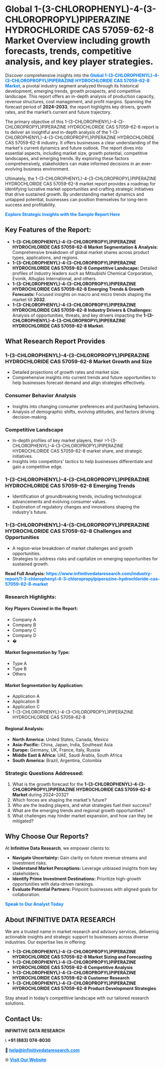 <h1>Global 1-(3-CHLOROPHENYL)-4-(3-CHLOROPROPYL)PIPERAZINE HYDROCHLORIDE CAS 57059-62-8 Market Overview including growth forecasts, trends, competitive analysis, and key player strategies.</h1>
<p>
Discover comprehensive insights into the 
<a href="https://www.infinitivedataresearch.com/industry-report/1-3-chlorophenyl-4-3-chloropropylpiperazine-hydrochloride-cas-57059-62-8-market" rel="dofollow" style="color: #007BFF; text-decoration: none;"><strong>Global 1-(3-CHLOROPHENYL)-4-(3-CHLOROPROPYL)PIPERAZINE HYDROCHLORIDE CAS 57059-62-8 Market</strong></a>, a pivotal industry segment analyzed through its historical development, emerging trends, growth prospects, and competitive landscape. This report offers an in-depth analysis of production capacity, revenue structures, cost management, and profit margins. Spanning the forecast period of <strong>2024–2033</strong>, the report highlights key drivers, growth rates, and the market’s current and future trajectory.
</p>
<p>
The primary objective of this 1-(3-CHLOROPHENYL)-4-(3-CHLOROPROPYL)PIPERAZINE HYDROCHLORIDE CAS 57059-62-8 report is to deliver an insightful and in-depth analysis of the 1-(3-CHLOROPHENYL)-4-(3-CHLOROPROPYL)PIPERAZINE HYDROCHLORIDE CAS 57059-62-8 industry. It offers businesses a clear understanding of the market's current dynamics and future outlook. The report dives into essential aspects, including market size, growth potential, competitive landscapes, and emerging trends. By exploring these factors comprehensively, stakeholders can make informed decisions in an ever-evolving business environment.
</p>
<p>
Ultimately, the 1-(3-CHLOROPHENYL)-4-(3-CHLOROPROPYL)PIPERAZINE HYDROCHLORIDE CAS 57059-62-8 market report provides a roadmap for identifying lucrative market opportunities and crafting strategic initiatives that drive sustained growth. By understanding market dynamics and untapped potential, businesses can position themselves for long-term success and profitability.
</p>
<p>
<a href="https://www.infinitivedataresearch.com/request-sample/reportId=112751" style="color: #007BFF; text-decoration: none;"><strong>Explore Strategic Insights with the Sample Report Here</strong></a>
</p>

<h2>Key Features of the Report:</h2>
<ul>
<li><strong>1-(3-CHLOROPHENYL)-4-(3-CHLOROPROPYL)PIPERAZINE HYDROCHLORIDE CAS 57059-62-8 Market Segmentation & Analysis:</strong> Comprehensive breakdown of global market shares across product types, applications, and regions.</li>
<li><strong>1-(3-CHLOROPHENYL)-4-(3-CHLOROPROPYL)PIPERAZINE HYDROCHLORIDE CAS 57059-62-8 Competitive Landscape:</strong> Detailed profiles of industry leaders such as Mitsubishi Chemical Corporation, Evonik, Altuglas International, and others.</li>
<li><strong>1-(3-CHLOROPHENYL)-4-(3-CHLOROPROPYL)PIPERAZINE HYDROCHLORIDE CAS 57059-62-8 Emerging Trends & Growth Forecasts:</strong> Focused insights on macro and micro trends shaping the market till <strong>2032</strong>.</li>
<li><strong>1-(3-CHLOROPHENYL)-4-(3-CHLOROPROPYL)PIPERAZINE HYDROCHLORIDE CAS 57059-62-8 Industry Drivers & Challenges:</strong> Analysis of opportunities, threats, and key drivers impacting the <strong>1-(3-CHLOROPHENYL)-4-(3-CHLOROPROPYL)PIPERAZINE HYDROCHLORIDE CAS 57059-62-8 Market</strong>.</li>
</ul>

<h2>What Research Report Provides</h2>
<h3>1-(3-CHLOROPHENYL)-4-(3-CHLOROPROPYL)PIPERAZINE HYDROCHLORIDE CAS 57059-62-8 Market Growth and Size</h3>
<ul>
<li>Detailed projections of growth rates and market size.</li>
<li>Comprehensive insights into current trends and future opportunities to help businesses forecast demand and align strategies effectively.</li>
</ul>

<h3>Consumer Behavior Analysis</h3>
<ul>
<li>Insights into changing consumer preferences and purchasing behaviors.</li>
<li>Analysis of demographic shifts, evolving attitudes, and factors driving decision-making.</li>
</ul>

<h3>Competitive Landscape</h3>
<ul>
<li>In-depth profiles of key market players, their >1-(3-CHLOROPHENYL)-4-(3-CHLOROPROPYL)PIPERAZINE HYDROCHLORIDE CAS 57059-62-8 market share, and strategic initiatives.</li>
<li>Insights into competitors' tactics to help businesses differentiate and gain a competitive edge.</li>
</ul>

<h3>1-(3-CHLOROPHENYL)-4-(3-CHLOROPROPYL)PIPERAZINE HYDROCHLORIDE CAS 57059-62-8 Emerging Trends</h3>
<ul>
<li>Identification of groundbreaking trends, including technological advancements and evolving consumer values.</li>
<li>Exploration of regulatory changes and innovations shaping the industry's future.</li>
</ul>

<h3>1-(3-CHLOROPHENYL)-4-(3-CHLOROPROPYL)PIPERAZINE HYDROCHLORIDE CAS 57059-62-8 Challenges and Opportunities</h3>
<ul>
<li>A region-wise breakdown of market challenges and growth opportunities.</li>
<li>Strategies to address risks and capitalize on emerging opportunities for sustained growth.</li>
</ul>
<p><strong>Read Full Analysis:</strong> <a href="https://www.infinitivedataresearch.com/industry-report/1-3-chlorophenyl-4-3-chloropropylpiperazine-hydrochloride-cas-57059-62-8-market" rel="dofollow" style="color: #007BFF; text-decoration: none;"><strong>https://www.infinitivedataresearch.com/industry-report/1-3-chlorophenyl-4-3-chloropropylpiperazine-hydrochloride-cas-57059-62-8-market</strong></a></p>
<h3>Research Highlights:</h3>
<h4>Key Players Covered in the Report:</h4>
<ul><li>Company A</li><li>Company B</li><li>Company C</li><li>Company D</li><li>�</li></ul>
<h4>Market Segmentation by Type:</h4>
<ul><li>Type A</li><li>Type B</li><li>Others</li></ul>
<h4>Market Segmentation by Application:</h4>
<ul><li>Application A</li><li>Application B</li><li>Application C</li><li>1-(3-CHLOROPHENYL)-4-(3-CHLOROPROPYL)PIPERAZINE HYDROCHLORIDE CAS 57059-62-8</li></ul>

<h4>Regional Analysis:</h4>
<ul>
<li><strong>North America:</strong> United States, Canada, Mexico</li>
<li><strong>Asia-Pacific:</strong> China, Japan, India, Southeast Asia</li>
<li><strong>Europe:</strong> Germany, UK, France, Italy, Russia</li>
<li><strong>Middle East & Africa:</strong> UAE, Saudi Arabia, South Africa</li>
<li><strong>South America:</strong> Brazil, Argentina, Colombia</li>
</ul>

<h3>Strategic Questions Addressed:</h3>
<ol>
<li>What is the growth forecast for the <strong>1-(3-CHLOROPHENYL)-4-(3-CHLOROPROPYL)PIPERAZINE HYDROCHLORIDE CAS 57059-62-8 Market</strong> during 2024–2032?</li>
<li>Which forces are shaping the market's future?</li>
<li>Who are the leading players, and what strategies fuel their success?</li>
<li>What are the emerging trends and regional growth opportunities?</li>
<li>What challenges may hinder market expansion, and how can they be mitigated?</li>
</ol>

<h2>Why Choose Our Reports?</h2>
<p>At <strong>Infinitive Data Research</strong>, we empower clients to:</p>
<ul>
<li><strong>Navigate Uncertainty:</strong> Gain clarity on future revenue streams and investment risks.</li>
<li><strong>Understand Market Perceptions:</strong> Leverage unbiased insights from key stakeholders.</li>
<li><strong>Identify Prime Investment Destinations:</strong> Prioritize high-growth opportunities with data-driven rankings.</li>
<li><strong>Evaluate Potential Partners:</strong> Pinpoint businesses with aligned goals for collaboration.</li>
</ul>
<p><a href="https://www.infinitivedataresearch.com/industry-report/1-3-chlorophenyl-4-3-chloropropylpiperazine-hydrochloride-cas-57059-62-8-market" rel="dofollow" style="color: #007BFF; text-decoration: none;"><strong>Speak to Our Analyst Today</strong></a></p>

<h2>About INFINITIVE DATA RESEARCH</h2>
<p>We are a trusted name in market research and advisory services, delivering actionable insights and strategic support to businesses across diverse industries. Our expertise lies in offering:</p>
<ul>
<li><strong>1-(3-CHLOROPHENYL)-4-(3-CHLOROPROPYL)PIPERAZINE HYDROCHLORIDE CAS 57059-62-8 Market Sizing and Forecasting</strong></li>
<li><strong>1-(3-CHLOROPHENYL)-4-(3-CHLOROPROPYL)PIPERAZINE HYDROCHLORIDE CAS 57059-62-8 Competitive Analysis</strong></li>
<li><strong>1-(3-CHLOROPHENYL)-4-(3-CHLOROPROPYL)PIPERAZINE HYDROCHLORIDE CAS 57059-62-8 Customer Research</strong></li>
<li><strong>1-(3-CHLOROPHENYL)-4-(3-CHLOROPROPYL)PIPERAZINE HYDROCHLORIDE CAS 57059-62-8 Product Development Strategies</strong></li>
</ul>
<p>Stay ahead in today’s competitive landscape with our tailored research solutions.</p>

<h2>Contact Us:</h2>
<p><strong>INFINITIVE DATA RESEARCH</strong></p>
<p>📞 <strong>+91 (883) 074-8030</strong></p>
<p>📧 <strong><a href="mailto:help@infinitivedataresearch.com" style="color: #007BFF;">help@infinitivedataresearch.com</a></strong></p>
<p>🌐 <strong><a href="https://www.infinitivedataresearch.com" rel="dofollow" style="color: #007BFF;">Visit Our Website</a></strong></p>